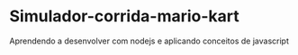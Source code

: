 # Simulador-corrida-mario-kart
Aprendendo a desenvolver com nodejs e aplicando conceitos de javascript
